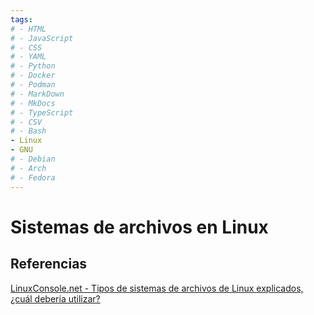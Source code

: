 ```yaml
---
tags:
# - HTML
# - JavaScript
# - CSS
# - YAML
# - Python
# - Docker
# - Podman
# - MarkDown
# - MkDocs
# - TypeScript
# - CSV
# - Bash
- Linux
- GNU
# - Debian
# - Arch
# - Fedora
---
```



# Sistemas de archivos en Linux




## Referencias

[LinuxConsole.net - Tipos de sistemas de archivos de Linux explicados, ¿cuál debería utilizar?](https://es.linux-console.net/?p=34283)